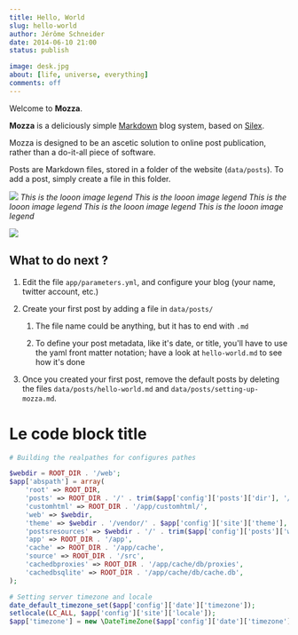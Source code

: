 ```yaml
---
title: Hello, World
slug: hello-world
author: Jérôme Schneider
date: 2014-06-10 21:00
status: publish

image: desk.jpg
about: [life, universe, everything]
comments: off
---
```

Welcome to **Mozza**.

**Mozza** is a deliciously simple [Markdown](http://daringfireball.net/projects/markdown/) blog system, based on [Silex](http://silex.sensiolabs.org).

Mozza is designed to be an ascetic solution to online post publication, rather than a do-it-all piece of software.

Posts are Markdown files, stored in a folder of the website (`data/posts`). To add a post, simply create a file in this folder.

![](res/mozza-logo.png)
*This is the looon image legend This is the looon image legend This is the looon image legend This is the looon image legend This is the looon image legend*


![](res/desk.jpg)

## What to do next ?

1. Edit the file `app/parameters.yml`, and configure your blog (your name, twitter account, etc.)

2. Create your first post by adding a file in `data/posts/`
    
    1. The file name could be anything, but it has to end with `.md`

    2. To define your post metadata, like it's date, or title, you'll have to use the yaml front matter notation; have a look at `hello-world.md` to see how it's done

3. Once you created your first post, remove the default posts by deleting the files `data/posts/hello-world.md` and `data/posts/setting-up-mozza.md`.

# Le code block title

```php
# Building the realpathes for configures pathes

$webdir = ROOT_DIR . '/web';
$app['abspath'] = array(
    'root' => ROOT_DIR,
    'posts' => ROOT_DIR . '/' . trim($app['config']['posts']['dir'], '/'),
    'customhtml' => ROOT_DIR . '/app/customhtml/',
    'web' => $webdir,
    'theme' => $webdir . '/vendor/' . $app['config']['site']['theme'],
    'postsresources' => $webdir . '/' . trim($app['config']['posts']['webresdir'], '/'),
    'app' => ROOT_DIR . '/app',
    'cache' => ROOT_DIR . '/app/cache',
    'source' => ROOT_DIR . '/src',
    'cachedbproxies' => ROOT_DIR . '/app/cache/db/proxies',
    'cachedbsqlite' => ROOT_DIR . '/app/cache/db/cache.db',
);

# Setting server timezone and locale
date_default_timezone_set($app['config']['date']['timezone']);
setlocale(LC_ALL, $app['config']['site']['locale']);
$app['timezone'] = new \DateTimeZone($app['config']['date']['timezone']);
```